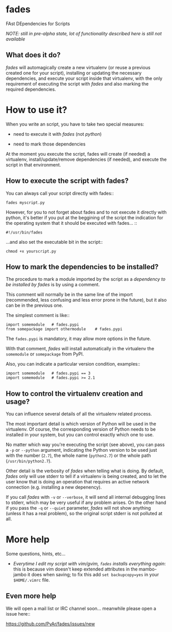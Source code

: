 fades
=====

FAst DEpendencies for Scripts


*NOTE: still in pre-alpha state, lot of functionality described here 
is still not available*


What does it do?
----------------

*fades* will automagically create a new virtualenv (or reuse a previous 
created one for your script), installing or updating the necessary 
dependencies, and execute your script inside that virtualenv, with the
only requirement of executing the script with *fades* and also marking 
the required dependencies. 


How to use it?
==============

When you write an script, you have to take two special measures:

 - need to execute it with *fades* (not *python*)

 - need to mark those dependencies

At the moment you execute the script, fades will create (if needed) a 
virtualenv, install/update/remove dependencies (if needed), and execute
the script in that environment.


How to execute the script with fades?
-------------------------------------

You can always call your script directly with fades::

    fades myscript.py

However, for you to not forget about fades and to not execute it 
directly with python, it's better if you put at the beggining of 
the script the indication for the operating system that it should
be executed with fades... ::

    #!/usr/bin/fades

...and also set the executable bit in the script::

    chmod +x yourscript.py


How to mark the dependencies to be installed?
---------------------------------------------

The procedure to mark a module imported by the script as a *dependency
to be installed by fades* is by using a comment.

This comment will normally be in the same line of the import (recommended,
less confusing and less error prone in the future), but it also can be in
the previous one.

The simplest comment is like::

    import somemodule   # fades.pypi
    from somepackage import othermodule    # fades.pypi

The ``fades.pypi`` is mandatory, it may allow more options in the future.

With that comment, *fades* will install automatically in the virtualenv the 
``somemodule`` or ``somepackage`` from PyPI.

Also, you can indicate a particular version condition, examples::

    import somemodule   # fades.pypi == 3
    import somemodule   # fades.pypi >= 2.1


How to control the virtualenv creation and usage?
-------------------------------------------------

You can influence several details of all the virtualenv related process.

The most important detail is which version of Python will be used in
the virtualenv. Of course, the corresponding version of Python needs to 
be installed in your system, but you can control exactly which one to use.

No matter which way you're executing the script (see above), you can 
pass a ``-p`` or ``--python`` argument, indicating the Python version to 
be used just with the number (``2.7``), the whole name (``python2.7``) or 
the whole path (``/usr/bin/python2.7``).

Other detail is the verbosity of *fades* when telling what is doing. By 
default, *fades* only will use stderr to tell if a virtualenv is being 
created, and to let the user know that is doing an operation that 
requires an active network connection (e.g. installing a new depenency).

If you call *fades* with ``-v`` or ``--verbose``, it will send all internal
debugging lines to stderr, which may be very useful if any problem arises.
On the other hand if you pass the ``-q`` or ``--quiet`` parameter, *fades*
will not show anything (unless it has a real problem), so the original 
script stderr is not polluted at all.


More help
=========

Some questions, hints, etc...

 - *Everytime I edit my script with vim/gvim, ``fades`` installs everything again*: this is because vim doesn't keep extended attributes in the mambo-jambo it does when saving; to fix this add ``set backupcopy=yes`` in your ``$HOME/.vimrc`` file.


Even more help
--------------

We will open a mail list or IRC channel soon... meanwhile please open a issue here::

  https://github.com/PyAr/fades/issues/new

